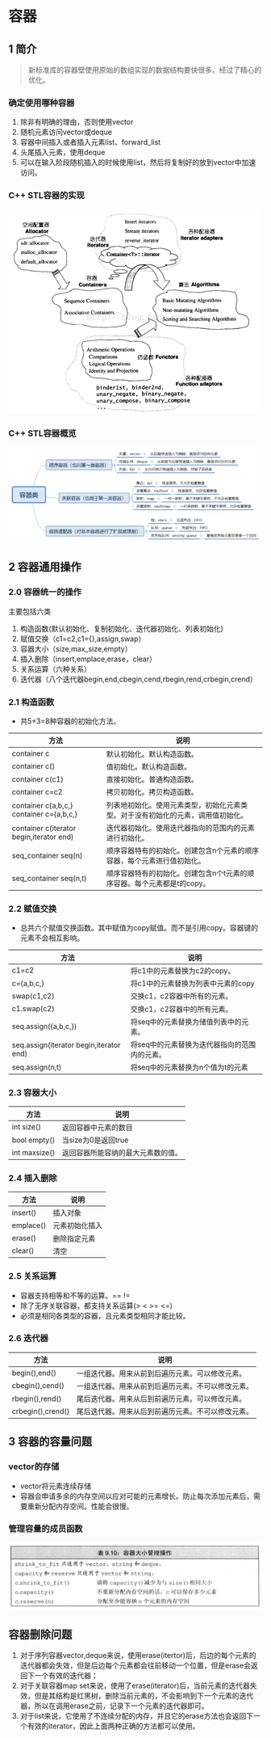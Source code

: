 # 容器

## 1 简介
> 新标准库的容器壁使用原始的数组实现的数据结构要快很多。经过了精心的优化。


### 确定使用哪种容器

1. 除非有明确的理由，否则使用vector
2. 随机元素访问vector或deque
3. 容器中间插入或者插入元素list、forward_list
4. 头尾插入元素，使用deque
5. 可以在输入阶段随机插入的时候使用list，然后将复制好的放到vector中加速访问。

### C++ STL容器的实现

![](image/2021-03-06-15-39-37.png)

### C++ STL容器概览

![](image/2021-03-06-15-41-19.png)

## 2 容器通用操作
### 2.0 容器统一的操作

<!-- ![](image/2021-03-05-20-17-45.png) -->
<!-- ![](image/2021-03-05-20-17-55.png) -->

主要包括六类
1. 构造函数(默认初始化、复制初始化、迭代器初始化、列表初始化)
2. 赋值交换（c1=c2,c1={},assign,swap）
3. 容器大小（size,max_size,empty）
4. 插入删除（insert,emplace,erase，clear）
5. 关系运算（六种关系）
6. 迭代器（八个迭代器begin,end,cbegin,cend,rbegin,rend,crbegin,crend）

### 2.1 构造函数

* 共5+3=8种容器的初始化方法。

方法|说明
|----|----|
container c| 默认初始化。默认构造函数。
container c()|值初始化。默认构造函数。
container c(c1)| 直接初始化。普通构造函数。
container c=c2 | 拷贝初始化。拷贝构造函数。
container c{a,b,c,}  container c={a,b,c,}|列表地初始化。使用元素类型，初始化元素类型。对于没有初始化的元素，调用值初始化。
container c(iterator begin,iterator end)| 迭代器初始化。使用迭代器指向的范围内的元素进行初始化。
seq_container seq(n)| 顺序容器特有的初始化。创建包含n个元素的顺序容器，每个元素进行值初始化。
seq_container seq(n,t)| 顺序容器特有的初始化。创建包含n个t元素的顺序容器。每个元素都是t的copy。


<!-- ![](image/2021-03-05-20-26-48.png) -->

### 2.2 赋值交换

* 总共六个赋值交换函数。其中赋值为copy赋值。而不是引用copy。容器键的元素不会相互影响。


方法|说明
|-----|-----|
c1=c2 | 将c1中的元素替换为c2的copy。
c={a,b,c,} | 将c1中的元素替换为列表中元素的copy
swap(c1,c2) | 交换c1，c2容器中所有的元素。
c1.swap(c2) | 交换c1，c2容器中的所有元素。
seq.assign({a,b,c,})| 将seq中的元素替换为储值列表中的元素。
seq.assign(iterator begin,iterator end) | 将seq中的元素替换为迭代器指向的范围内的元素。
seq.assign(n,t) | 将seq中的元素替换为n个值为t的元素


<!-- ![](image/2021-03-05-20-29-29.png) -->


### 2.3 容器大小

方法|说明
|----|---|
int size() | 返回容器中元素的数目
bool empty()|当size为0是返回true
int maxsize()|返回容器所能容纳的最大元素数的值。

### 2.4 插入删除

方法 | 说明
|---|---|
insert()|插入对象
emplace()|元素初始化插入
erase()|删除指定元素
clear()|清空

### 2.5 关系运算

* 容器支持相等和不等的运算。==  !=
* 除了无序关联容器，都支持关系运算(> < >= <=)
* 必须是相同各类型的容器，且元素类型相同才能比较。

### 2.6 迭代器
方法|说明
|----|---|
begin(),end()|一组迭代器。用来从前到后遍历元素。可以修改元素。
cbegin(),cend()|一组迭代器。用来从前到后遍历元素。不可以修改元素。
rbegin(),rend()|尾后迭代器。用来从后到前遍历元素。可以修改元素。
crbegin(),crend()|尾后迭代器。用来从后到前遍历元素。不可以修改元素。

## 3 容器的容量问题

### vector的存储

* vector将元素连续存储
* 容器会申请多余的内存空间以应对可能的元素增长。防止每次添加元素后，需要重新分配内存空间。性能会很慢。

### 管理容量的成员函数

![](image/2021-03-05-21-13-26.png)

## 容器删除问题

1. 对于序列容器vector,deque来说，使用erase(itertor)后，后边的每个元素的迭代器都会失效，但是后边每个元素都会往前移动一个位置，但是erase会返回下一个有效的迭代器；
2. 对于关联容器map set来说，使用了erase(iterator)后，当前元素的迭代器失效，但是其结构是红黑树，删除当前元素的，不会影响到下一个元素的迭代器，所以在调用erase之前，记录下一个元素的迭代器即可。
3. 对于list来说，它使用了不连续分配的内存，并且它的erase方法也会返回下一个有效的iterator，因此上面两种正确的方法都可以使用。